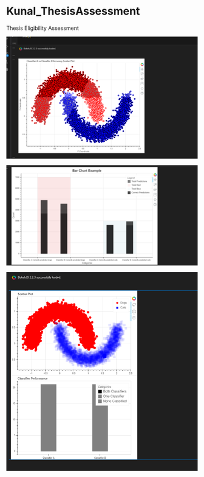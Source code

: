 # Kunal_ThesisAssessment
Thesis Eligibility Assessment 

![Task 1a](https://github.com/Kunal2091079/Kunal_ThesisAssessment/blob/main/1.%20.png?raw=true)


![Task 1b](https://github.com/Kunal2091079/Kunal_ThesisAssessment/blob/main/2.%20.png?raw=true)

![Task 1c](https://github.com/Kunal2091079/Kunal_ThesisAssessment/blob/main/3.%20.png?raw=true)

